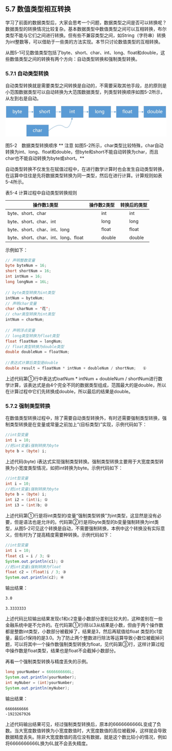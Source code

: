 ## 5.7 数值类型相互转换

学习了前面的数据类型后，大家会思考一个问题，数据类型之间是否可以转换呢？数据类型的转换情况比较复杂。基本数据类型中数值类型之间可以互相转换，布尔类型不能与它们之间进行转换。但有些不兼容类型之间，如String（字符串）转换为int整数等，可以借助于一些类的方法实现。本节只讨论数值类型的互相转换。

从图5-1可见数值类型包括了byte、short、char、int、long、float和double，这些数值类型之间的转换有两个方向：自动类型转换和强制类型转换。

### 5.7.1 自动类型转换

自动类型转换就是需要类型之间转换是自动的，不需要采取其他手段，总的原则是小范围数据类型可以自动转换为大范围数据类型，列类型转换顺序如图5-2所示，从左到右是自动。

![5-2](../assets/5-2.jpg)

图5-2　数据类型转换顺序
**
注意 如图5-2所示，char类型比较特殊，char自动转换为int、long、float和double，但byte和short不能自动转换为char，而且char也不能自动转换为byte或short。**

自动类型转换不仅发生在赋值过程中，在进行数学计算时也会发生自动类型转换，在运算中往往是先将数据类型转换为同一类型，然后在进行计算。计算规则如表5-4所示。

表5-4 计算过程中自动类型转换规则

| **操作数1类型** | **操作数2类型** | **转换后的类型** |
| --- | --- | --- |
| byte、short、char | 　　　int | 　　int |
| byte、short、char、int | 　　　long | 　　long |
| byte、short、char、int、long | 　　　float | 　　float |
| byte、short、char、int、long、float | 　　　double | 　　double |

示例如下：

```java
// 声明整数变量
byte byteNum = 16;
short shortNum = 16;
int intNum = 16;
long longNum = 16L;

// byte类型转换为int类型
intNum = byteNum;
// 声明char变量
char charNum = '花';
// char类型转换为int类型
intNum = charNum;

// 声明浮点变量
// long类型转换为float类型
float floatNum = longNum;
// float类型转换为double类型
double doubleNum = floatNum;

//表达式计算后类型是double
double result = floatNum * intNum + doubleNum / shortNum;	①

```
上述代码第①行中表达式loatNum * intNum + doubleNum / shortNum进行数学计算，该表达式是由4个完全不同的数据类型组成，范围最大的是double，所以在计算过程中它们先转换成double，所以最后的结果是double。

### 5.7.2 强制类型转换

在数值类型转换过程中，除了需要自动类型转换外，有时还需要强制类型转换，强制类型转换是在变量或常量之前加上“(目标类型)”实现，示例代码如下：

```java
//int型变量
int i = 10;
//把int变量i强制转换为byte
byte b = (byte) i;

```
上述代码(byte) i表达式实现强制类型转换。强制类型转换主要用于大宽度类型转换为小宽度类型情况，如把int转换为byte。示例代码如下：

```java
//int型变量
int i = 10;
//把int变量i强制转换为byte
byte b = (byte) i;
int i2 = (int)i; ①
int i3 = (int)b; ②

```

上述代码第①行是将int类型的i变量“强制类型转换”为int类型，这显然是没有必要，但是语法也是允许的。代码第②行是将byte类型的b变量强制转换为int类型，从图5-2可见这个转换是自动，不需要强制转换，本例中这个转换没有实际意义，但有时为了提高精度需要种转换。示例代码如下：


```java
//int型变量
int i = 10;
float c1 = i / 3; ①
System.out.println(c1); ②
//把int变量i强制转换为float
float c2 = (float)i / 3; ③
System.out.println(c2); ④
```

输出结果：

    3.0
    
    3.3333333
    
上述代码比较输出结果发现c1和c2变量小数部分差别比较大的，这种差别在一些金融系统中是不允许的。在代码第①行i除以3从结果是小数，但由于两个操作数都是整数int类型，小数部分被截掉了，结果是3，然后再赋值给float 类型的c1变量，最后c1保持的是3.0。为了防止两个整数进行除法等运算导致小数位被截掉问题，可以将其中一个操作数强制类型转换为float，见代码第③行，这样计算过程中操作数是float类型，结果也是float不会截掉小数部分。

再看一个强制类型转换与精度丢失的示例。


```java
long yourNumber = 6666666666L;
System.out.println(yourNumber);
int myNuber = (int)yourNumber;
System.out.println(myNuber);

```

输出结果：

    6666666666
    -1923267926
    
上述代码输出结果可见，经过强制类型转换后，原本的6666666666L变成了负数。当大宽度数值转换为小宽度数值时，大宽度数值的高位被截掉，这样就会导致数据精度丢失。除非大宽度数值的高位没有数据，就是这个数比较小的情况，例如将6666666666L换为6L就不会丢失精度。